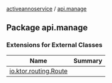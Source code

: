 [activeannoservice](../index.md) / [api.manage](./index.md)

## Package api.manage

### Extensions for External Classes

| Name | Summary |
|---|---|
| [io.ktor.routing.Route](io.ktor.routing.-route/index.md) |  |
